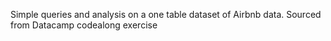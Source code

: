 Simple queries and analysis on a one table dataset of Airbnb data. Sourced from Datacamp codealong exercise

